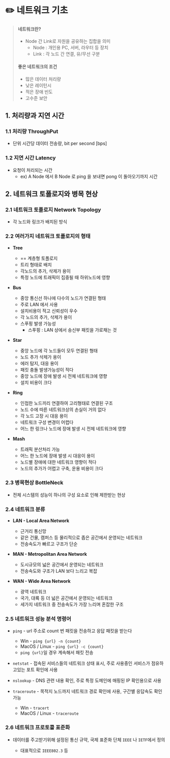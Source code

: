 # ✏️ 네트워크 기초 

> #### 네트워크란?
> -	Node 간 Link로 자원을 공유하는 집합을 의미
>   - Node : 개인용 PC, 서버, 라우터 등 장치
>   - Link : 각 노드 간 연결, 유/무선 구분
>
> #### 좋은 네트워크의 조건
> -	많은 데이터 처리량
> -	낮은 레이턴시
> -	적은 장애 빈도
> -	고수준 보안

## 1. 처리량과 지연 시간

### 1.1 처리량 ThroughPut

- 	단위 시간당 데이터 전송량, bit per second [bps]

### 1.2 지연 시간 Latency

- 	요청이 처리되는 시간 
	- 	ex) A Node 에서 B Node 로 ping 을 보내면 pong 이 돌아오기까지 시간

## 2. 네트워크 토폴로지와 병목 현상

### 2.1 네트워크 토폴로지 Network Topology 

- 각 노드와 링크가 배치된 방식

### 2.2 여러가지 네트워크 토폴로지의 형태

-	**Tree**
    - 	== 계층형 토폴로지
    - 	트리 형태로 배치
    - 	각노드의 추가, 삭제가 용이
	-	특정 노드에 트래픽이 집중될 때 하위노드에 영향

- 	**Bus**
	-	중앙 통신선 하나에 다수의 노드가 연결된 형태
	-	주로 LAN 에서 사용
	-	설치비용이 적고 신뢰성이 우수
	-	각 노드의 추가, 삭제가 용이
	-	스푸핑 발생 가능성
		-	스푸핑 : LAN 상에서 송신부 패킷을 가로채는 것

- 	**Star**
	-	중앙 노드에 각 노드들이 모두 연결된 형태
	-	노드 추가 삭제가 용이
	-	에러 탐지, 대응 용이
	-	패킷 충돌 발생가능성이 적다
	-	중앙 노드에 장애 발생 시 전체 네트워크에 영향
	-	설치 비용이 크다

- 	**Ring**
	-	인접한 노드끼리 연결하여 고리형태로 연결된 구조
	-	노드 수에 따른 네트워크상의 손실이 거의 없다
	-	각 노드 고장 시 대응 용이
	-	네트워크 구성 변경이 어렵다
	-	어느 한 링크나 노드에 장애 발생 시 전체 네트워크에 영향

- 	**Mash**
	-	트래픽 분산처리 가능
	-	어느 한 노드에 장애 발생 시 대응이 용이
	-	노드별 장애에 대한 네트워크 영향이 적다
	-	노드의 추가가 어렵고 구축, 운용 비용이 크다

### 2.3 병목현상 BottleNeck

-	전체 시스템의 성능이 하나의 구성 요소로 인해 제한받는 현상

### 2.4 네트워크 분류

-	**LAN - Local Area Network**
	-	근거리 통신망 
	-	같은 건물, 캠퍼스 등 물리적으로 좁은 공간에서 운영되는 네트워크
	-	전송속도가 빠르고 구조가 단순

-	**MAN - Metropolitan Area Network**
	-	도시규모의 넓은 공간에서 운영되는 네트워크
	-	전송속도와 구조가 LAN 보다 느리고 복잡

-	**WAN - Wide Area Network**
	-	광역 네트워크
	-	국가, 대륙 등 더 넓은 공간에서 운영되는 네트워크
	-	세가지 네트워크 중 전송속도가 가장 느리며 혼잡한 구조

### 2.5 네트워크 성능 분석 명령어

-	`ping` - url 주소로 count 번 패킷을 전송하고 응답 패킷을 받는다
	-	Win - `ping {url} -n {count}`
	-	MacOS / Linux - `ping {url} -c {count}`
	-	`ping {url}`일 경우 계속해서 패킷 전송

-	`netstat` - 접속된 서비스들의 네트워크 상태 표시, 주로 사용중인 서비스가 점유하고있는 포트 확인에 사용

-	`nslookup` - DNS 관련 내용 확인, 주로 특정 도메인에 매핑된 IP 확인용으로 사용

-	`traceroute` - 목적지 노드까지 네트워크 경로 확인에 사용, 구간별 응답속도 확인 가능
	-	Win - `tracert`
	-	MacOS / Linux - `traceroute`

### 2.6 네트워크 프로토콜 표준화

-	데이터를 주고받기위해 설정된 통신 규약, 국제 표준화 단체 `IEEE` 나 `IETF`에서 정의
	
	-	대표적으로 `IEEE802.3` 등

```
```







